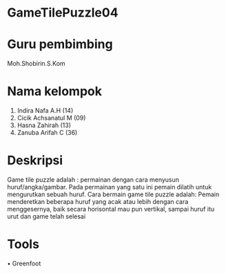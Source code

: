 # GameTilePuzzle04

# Guru pembimbing
  Moh.Shobirin.S.Kom

# Nama kelompok
  1. Indira Nafa A.H (14)
  2. Cicik Achsanatul M (09)
  3. Hasna Zahirah (13)
  4. Zanuba Arifah C (36)

# Deskripsi
  Game tile puzzle adalah : permainan dengan cara menyusun huruf/angka/gambar. Pada permainan yang satu ini pemain dilatih untuk mengurutkan sebuah huruf.
  Cara bermain game tile puzzle adalah: Pemain menderetkan beberapa huruf yang acak atau lebih dengan cara menggesernya, baik secara horisontal mau pun vertikal, sampai huruf itu urut dan game telah selesai

# Tools
  • Greenfoot
